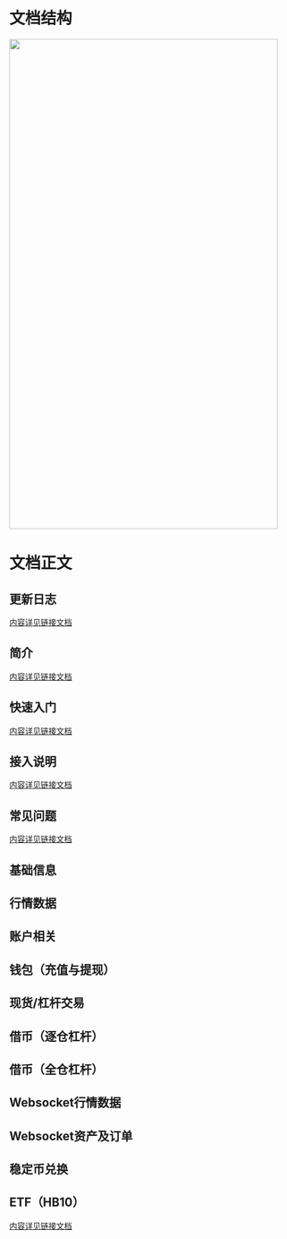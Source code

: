 # 文档结构
<a href="url"><img src="https://github.com/huobiwangyuzhi/My-API-project/blob/master/images/%E5%9B%BE%E7%89%872.png" align="center" height="875" width="480" ></a>

# 文档正文
## 更新日志
 <a href='https://github.com/huobiwangyuzhi/My-API-project/blob/master/%E6%9B%B4%E6%96%B0%E6%97%A5%E5%BF%97.md'>内容详见链接文档 </a> 
## 简介
 <a href='https://github.com/huobiwangyuzhi/My-API-project/blob/master/%E7%AE%80%E4%BB%8B.md'>内容详见链接文档 </a> 
## 快速入门
 <a href='https://github.com/huobiwangyuzhi/My-API-project/blob/master/%E5%BF%AB%E9%80%9F%E5%85%A5%E9%97%A8.md'>内容详见链接文档 </a> 
## 接入说明
 <a href='https://github.com/huobiwangyuzhi/My-API-project/blob/master/接入说明.md'>内容详见链接文档 </a> 
## 常见问题
 <a href='https://github.com/huobiwangyuzhi/My-API-project/blob/master/%E5%B8%B8%E8%A7%81%E9%97%AE%E9%A2%98.md'>内容详见链接文档 </a> 
## 基础信息
## 行情数据
## 账户相关
## 钱包（充值与提现）
## 现货/杠杆交易
## 借币（逐仓杠杆）
## 借币（全仓杠杆）
## Websocket行情数据
## Websocket资产及订单
## 稳定币兑换
## ETF（HB10）
 <a href='https://github.com/huobiwangyuzhi/My-API-project/blob/master/%E6%8E%A5%E5%8F%A3%E8%AF%A6%E6%83%85.md'>内容详见链接文档 </a> 
